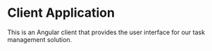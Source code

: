 # Client Application

This is an Angular client that provides the user interface for our task
management solution.
